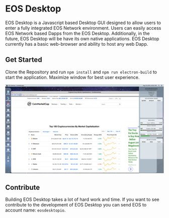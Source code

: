 # EOS Desktop
EOS Desktop is a Javascript based Desktop GUI designed to allow
users to enter a fully integrated EOS Network environment. Users can easily access EOS Network based Dapps 
from the EOS Desktop. Additionally, in the future, EOS Desktop will be have its own native applications. 
EOS Desktop currently has a basic web-browser and ability to host any web Dapp. 

## Get Started
Clone the Repository and run `npm install` and `npm run electron-build` to start the application. Maximize window for best user experience. 

![alt text](./eosdekstop-screenshot.png)


## Contribute
Building EOS Desktop takes a lot of hard work and time. If you want to see contribute 
to the development of EOS Desktop you can send EOS to account name: `eosdesktopio`.
